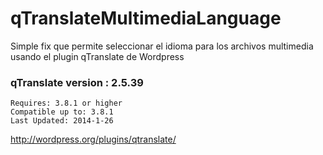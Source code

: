 qTranslateMultimediaLanguage
============================

Simple fix que permite seleccionar el idioma para los archivos multimedia usando el plugin qTranslate de Wordpress


### qTranslate version : 2.5.39

    Requires: 3.8.1 or higher
    Compatible up to: 3.8.1
    Last Updated: 2014-1-26


http://wordpress.org/plugins/qtranslate/

